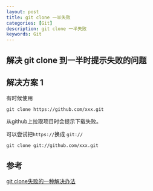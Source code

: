 ```yaml
---
layout: post
title: git clone 一半失败
categories: [Git]
description: git clone 一半失败
keywords: Git
---
```


解决 git clone 到一半时提示失败的问题
---

## 解决方案 1
有时候使用
```
git clone https://github.com/xxx.git
```
从github上拉取项目时会提示下载失败。

可以尝试把`https://`换成 `git://`
```
git clone git://github.com/xxx.git
```

## 参考
[git clone失败的一种解决办法](https://blog.csdn.net/gufeiyunshi/article/details/51492078)

